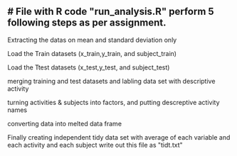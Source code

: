 ## # File with R code "run_analysis.R" perform 5 following steps as per assignment.

Extracting the datas on mean and standard deviation only

Load the Train datasets (x_train,y_train, and subject_train)

Load the Ttest datasets (x_test,y_test, and subject_test)

merging training and test datasets and labling data set with descriptive activity

turning activities & subjects into factors, and putting descreptive activity names

converting data into melted data frame

Finally creating independent tidy data set with average of each variable and each activity and each subject
write out this file as "tidt.txt"
